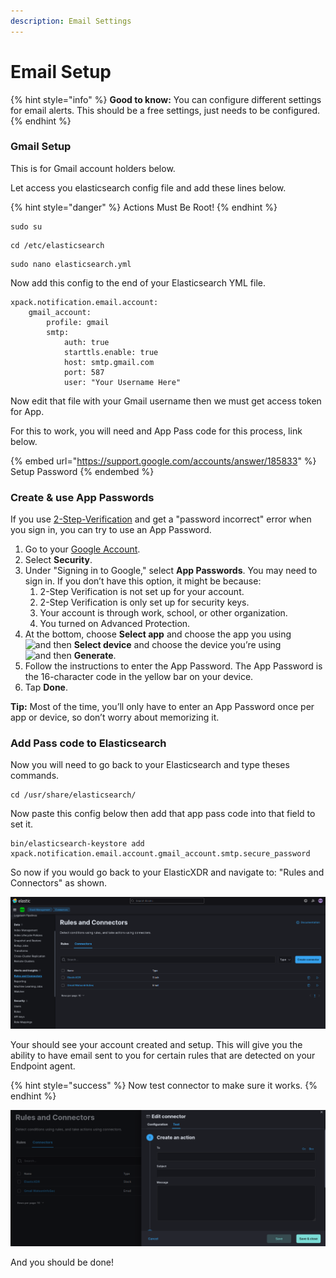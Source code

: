```yaml
---
description: Email Settings
---
```


# Email Setup

{% hint style="info" %}
**Good to know:** You can configure different settings for email alerts. This should be a free settings, just needs to be configured.
{% endhint %}

### Gmail Setup

This is for Gmail account holders below.

Let access you elasticsearch config file and add these lines below.

{% hint style="danger" %}
Actions Must Be Root!
{% endhint %}

```
sudo su
```

```
cd /etc/elasticsearch
```

```
sudo nano elasticsearch.yml
```

Now add this config to the end of your Elasticsearch YML file.

```
xpack.notification.email.account:
    gmail_account:
        profile: gmail
        smtp:
            auth: true
            starttls.enable: true
            host: smtp.gmail.com
            port: 587
            user: "Your Username Here"

```

Now edit that file with your Gmail username then we must get access token for App.

For this to work, you will need and App Pass code for this process, link below.

{% embed url="https://support.google.com/accounts/answer/185833" %}
Setup Password
{% endembed %}

### Create & use App Passwords

If you use [2-Step-Verification](https://support.google.com/accounts/answer/185839) and get a "password incorrect" error when you sign in, you can try to use an App Password.

1. Go to your [Google Account](https://myaccount.google.com).
2. Select **Security**.
3. Under "Signing in to Google," select **App Passwords**. You may need to sign in. If you don’t have this option, it might be because:
   1. 2-Step Verification is not set up for your account.
   2. 2-Step Verification is only set up for security keys.
   3. Your account is through work, school, or other organization.
   4. You turned on Advanced Protection.
4. At the bottom, choose **Select app** and choose the app you using ![and then](https://lh3.googleusercontent.com/3\_l97rr0GvhSP2XV5OoCkV2ZDTIisAOczrSdzNCBxhIKWrjXjHucxNwocghoUa39gw=w36-h36) **Select device** and choose the device you’re using ![and then](https://lh3.googleusercontent.com/3\_l97rr0GvhSP2XV5OoCkV2ZDTIisAOczrSdzNCBxhIKWrjXjHucxNwocghoUa39gw=w36-h36) **Generate**.
5. Follow the instructions to enter the App Password. The App Password is the 16-character code in the yellow bar on your device.
6. Tap **Done**.

**Tip:** Most of the time, you’ll only have to enter an App Password once per app or device, so don’t worry about memorizing it.

### Add Pass code to Elasticsearch

Now you will need to go back to your Elasticsearch and type theses commands.

```
cd /usr/share/elasticsearch/
```

Now paste this config below then add that app pass code into that field to set it.

```
bin/elasticsearch-keystore add xpack.notification.email.account.gmail_account.smtp.secure_password
```

So now if you would go back to your ElasticXDR and navigate to: "Rules and Connectors" as shown.

![Rules and Connectors](<../../.gitbook/assets/image (50).png>)

Your should see your account created and setup. This will give you the ability to have email sent to you for certain rules that are detected on your Endpoint agent.

{% hint style="success" %}
Now test connector to make sure it works.
{% endhint %}

![Email Test](<../../.gitbook/assets/image (38).png>)

And you should be done!
